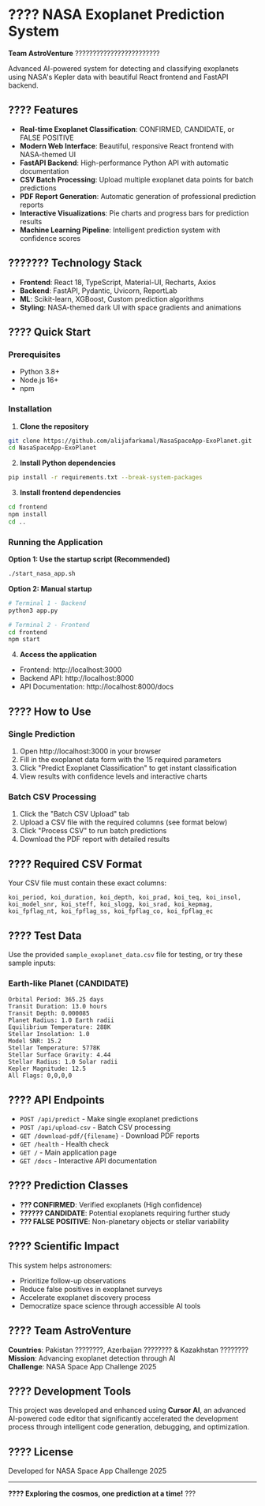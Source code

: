 # ???? NASA Exoplanet Prediction System

**Team AstroVenture** ????????????????????????

Advanced AI-powered system for detecting and classifying exoplanets using NASA's Kepler data with beautiful React frontend and FastAPI backend.

## ???? Features

- **Real-time Exoplanet Classification**: CONFIRMED, CANDIDATE, or FALSE POSITIVE
- **Modern Web Interface**: Beautiful, responsive React frontend with NASA-themed UI
- **FastAPI Backend**: High-performance Python API with automatic documentation
- **CSV Batch Processing**: Upload multiple exoplanet data points for batch predictions
- **PDF Report Generation**: Automatic generation of professional prediction reports
- **Interactive Visualizations**: Pie charts and progress bars for prediction results
- **Machine Learning Pipeline**: Intelligent prediction system with confidence scores

## ??????? Technology Stack

- **Frontend**: React 18, TypeScript, Material-UI, Recharts, Axios
- **Backend**: FastAPI, Pydantic, Uvicorn, ReportLab
- **ML**: Scikit-learn, XGBoost, Custom prediction algorithms
- **Styling**: NASA-themed dark UI with space gradients and animations

## ???? Quick Start

### Prerequisites

- Python 3.8+
- Node.js 16+
- npm

### Installation

1. **Clone the repository**
```bash
git clone https://github.com/alijafarkamal/NasaSpaceApp-ExoPlanet.git
cd NasaSpaceApp-ExoPlanet
```

2. **Install Python dependencies**
```bash
pip install -r requirements.txt --break-system-packages
```

3. **Install frontend dependencies**
```bash
cd frontend
npm install
cd ..
```

### Running the Application

**Option 1: Use the startup script (Recommended)**
```bash
./start_nasa_app.sh
```

**Option 2: Manual startup**
```bash
# Terminal 1 - Backend
python3 app.py

# Terminal 2 - Frontend
cd frontend
npm start
```

4. **Access the application**
- Frontend: http://localhost:3000
- Backend API: http://localhost:8000
- API Documentation: http://localhost:8000/docs

## ???? How to Use

### Single Prediction
1. Open http://localhost:3000 in your browser
2. Fill in the exoplanet data form with the 15 required parameters
3. Click "Predict Exoplanet Classification" to get instant classification
4. View results with confidence levels and interactive charts

### Batch CSV Processing
1. Click the "Batch CSV Upload" tab
2. Upload a CSV file with the required columns (see format below)
3. Click "Process CSV" to run batch predictions
4. Download the PDF report with detailed results

## ???? Required CSV Format

Your CSV file must contain these exact columns:
```
koi_period, koi_duration, koi_depth, koi_prad, koi_teq, koi_insol, koi_model_snr, koi_steff, koi_slogg, koi_srad, koi_kepmag, koi_fpflag_nt, koi_fpflag_ss, koi_fpflag_co, koi_fpflag_ec
```

## ???? Test Data

Use the provided `sample_exoplanet_data.csv` file for testing, or try these sample inputs:

### Earth-like Planet (CANDIDATE)
```
Orbital Period: 365.25 days
Transit Duration: 13.0 hours
Transit Depth: 0.000085
Planet Radius: 1.0 Earth radii
Equilibrium Temperature: 288K
Stellar Insolation: 1.0
Model SNR: 15.2
Stellar Temperature: 5778K
Stellar Surface Gravity: 4.44
Stellar Radius: 1.0 Solar radii
Kepler Magnitude: 12.5
All Flags: 0,0,0,0
```

## ???? API Endpoints

- `POST /api/predict` - Make single exoplanet predictions
- `POST /api/upload-csv` - Batch CSV processing
- `GET /download-pdf/{filename}` - Download PDF reports
- `GET /health` - Health check
- `GET /` - Main application page
- `GET /docs` - Interactive API documentation

## ???? Prediction Classes

- **??? CONFIRMED**: Verified exoplanets (High confidence)
- **?????? CANDIDATE**: Potential exoplanets requiring further study
- **??? FALSE POSITIVE**: Non-planetary objects or stellar variability

## ???? Scientific Impact

This system helps astronomers:
- Prioritize follow-up observations
- Reduce false positives in exoplanet surveys
- Accelerate exoplanet discovery process
- Democratize space science through accessible AI tools

## ???? Team AstroVenture

**Countries**: Pakistan ????????, Azerbaijan ???????? & Kazakhstan ????????  
**Mission**: Advancing exoplanet detection through AI  
**Challenge**: NASA Space App Challenge 2025

## ???? Development Tools

This project was developed and enhanced using **Cursor AI**, an advanced AI-powered code editor that significantly accelerated the development process through intelligent code generation, debugging, and optimization.

## ???? License

Developed for NASA Space App Challenge 2025

---

**???? Exploring the cosmos, one prediction at a time!** ???
